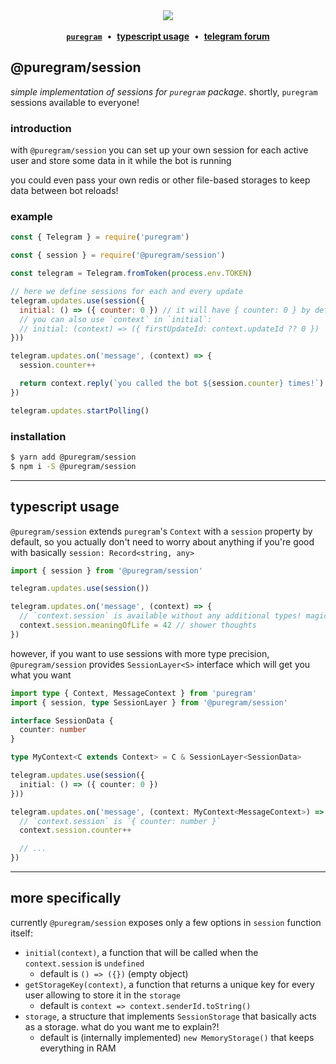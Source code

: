 <div align='center'>
  <img src='https://i.imgur.com/ZzjmE8i.png' />
</div>

<br />

<div align='center'>
  <a href='https://github.com/nitreojs/puregram'><b><code>puregram</code></b></a>
  <span>&nbsp;•&nbsp;</span>
  <a href='#typescript-usage'><b>typescript usage</b></a>
  <span>&nbsp;•&nbsp;</span>
  <a href='https://t.me/pureforum'><b>telegram forum</b></a>
</div>

## @puregram/session

_simple implementation of sessions for `puregram` package_. shortly, `puregram` sessions available to everyone!

### introduction

with `@puregram/session` you can set up your own session for each active user and store some data in it while the bot is running

you could even pass your own redis or other file-based storages to keep data between bot reloads!

### example

```js
const { Telegram } = require('puregram')

const { session } = require('@puregram/session')

const telegram = Telegram.fromToken(process.env.TOKEN)

// here we define sessions for each and every update
telegram.updates.use(session({
  initial: () => ({ counter: 0 }) // it will have { counter: 0 } by default
  // you can also use `context` in `initial`:
  // initial: (context) => ({ firstUpdateId: context.updateId ?? 0 })
}))

telegram.updates.on('message', (context) => {
  session.counter++

  return context.reply(`you called the bot ${session.counter} times!`)
})

telegram.updates.startPolling()
```

### installation

```sh
$ yarn add @puregram/session
$ npm i -S @puregram/session
```

---

## typescript usage

`@puregram/session` extends `puregram`'s `Context` with a `session` property by default, so you actually don't need to worry about
anything if you're good with basically `session: Record<string, any>`

```ts
import { session } from '@puregram/session'

telegram.updates.use(session())

telegram.updates.on('message', (context) => {
  // `context.session` is available without any additional types! magic, isnt it?
  context.session.meaningOfLife = 42 // shower thoughts
})
```

however, if you want to use sessions with more type precision, `@puregram/session` provides `SessionLayer<S>` interface
which will get you what you want

```ts
import type { Context, MessageContext } from 'puregram'
import { session, type SessionLayer } from '@puregram/session'

interface SessionData {
  counter: number
}

type MyContext<C extends Context> = C & SessionLayer<SessionData>

telegram.updates.use(session({
  initial: () => ({ counter: 0 })
}))

telegram.updates.on('message', (context: MyContext<MessageContext>) => {
  // `context.session` is `{ counter: number }`
  context.session.counter++

  // ...
})
```

---

## more specifically

currently `@puregram/session` exposes only a few options in `session` function itself:

- `initial(context)`, a function that will be called when the `context.session` is `undefined`
  - default is `() => ({})` (empty object)
- `getStorageKey(context)`, a function that returns a unique key for every user allowing to store it in the `storage`
  - default is `context => context.senderId.toString()`
- `storage`, a structure that implements `SessionStorage` that basically acts as a storage. what do you want me to explain?!
  - default is (internally implemented) `new MemoryStorage()` that keeps everything in RAM
